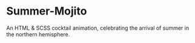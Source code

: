 # Summer-Mojito
An HTML &amp; SCSS cocktail animation, celebrating the arrival of summer in the northern hemisphere.
